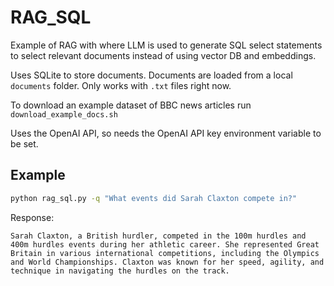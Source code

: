# RAG_SQL
Example of RAG with where LLM is used to generate SQL select statements to select relevant documents instead of using vector DB and embeddings.

Uses SQLite to store documents. Documents are loaded from a local `documents` folder. Only works with `.txt` files right now.

To download an example dataset of BBC news articles run `download_example_docs.sh`

Uses the OpenAI API, so needs the OpenAI API key environment variable to be set.

## Example
```bash
python rag_sql.py -q "What events did Sarah Claxton compete in?"
```
Response:
```text
Sarah Claxton, a British hurdler, competed in the 100m hurdles and 400m hurdles events during her athletic career. She represented Great Britain in various international competitions, including the Olympics and World Championships. Claxton was known for her speed, agility, and technique in navigating the hurdles on the track.
```
